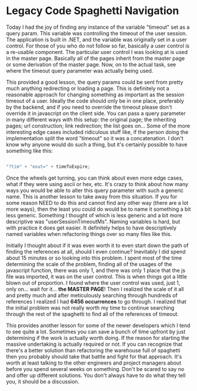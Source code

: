 # Legacy Code Spaghetti Navigation

Today I had the joy of finding any instance of the variable "timeout" set as a query param. This variable was controlling the timeout of the user session. The application is built in .NET, and the variable was originally set in a user control. For those of you who do not follow so far, basically a user control is a re-usable component. The particular user control I was looking at is used in the master page. Basically all of the pages inherit from the master page or some derivation of the master page. Now, on to the actual task, see where the timeout query parameter was actually being used.

This provided a good lesson, the query params could be sent from pretty much anything redirecting or loading a page. This is definitely not a reasonable approach for changing something as important as the session timeout of a user. Ideally the code should only be in one place, preferably by the backend, and if you need to override the timeout please don't override it in javascript on the client side. You can pass a query parameter in many different ways with this setup: the original page; the inheriting pages; url construction; link redirection; the list goes on... Some of the more interesting edge cases included ridiculous stuff like, if the person doing the implementation split the word "timeout" so it was a concatenation. I don't know why anyone would do such a thing, but it's certainly possible to have something like this:

```javascript

"?tim" + "eout=" + timeToExpire;
```

Once the wheels get turning, you can think about even more edge cases, what if they were using ascii or hex, etc. It's crazy to think about how many ways you would be able to alter this query parameter with such a generic name. This is another lesson to take away from this situation. If you for some reason NEED to do this and cannot find any other way (there are a lot more ways), then the least you could do would be to name it something a bit less generic. Something I thought of which is less generic and a bit more descriptive was "userSessionTimeoutMs". Naming variables is hard, but with practice it does get easier. It definitely helps to have descriptively named variables when refactoring things over so many files like this.

Initially I thought about if it was even worth it to even start down the path of finding the references at all, should I even continue? Inevitably I did spend about 15 minutes or so looking into this problem. I spent most of the time determining the scale of the problem, finding all of the usages of the javascript function, there was only 1, and there was only 1 place that the js file was imported, it was on the user control. This is when things got a little blown out of proportion. I found where the user control was used, just 1, only on... wait for it... **the MASTER PAGE**! Then I realized the scale of it all and pretty much and after meticulously searching through hundreds of references I realized I had **6456 occurrences** to go through. I realized that the initial problem was not really worth my time to continue searching through the rest of the spaghetti to find all of the references of timeout.

This provides another lesson for some of the newer developers which I tend to see quite a lot. Sometimes you can save a bunch of time upfront by just determining if the work is actually worth doing. If the reason for starting the massive undertaking is actually required or not. If you can recognize that there's a better solution than refactoring the warehouse full of spaghetti then you probably should take that battle and fight for that approach. It's worth at least talking to the other engineers and project managers about before you spend several weeks on something. Don't be scared to say no and offer up different solutions. You don't always have to do what they tell you, it should be a discussion.
